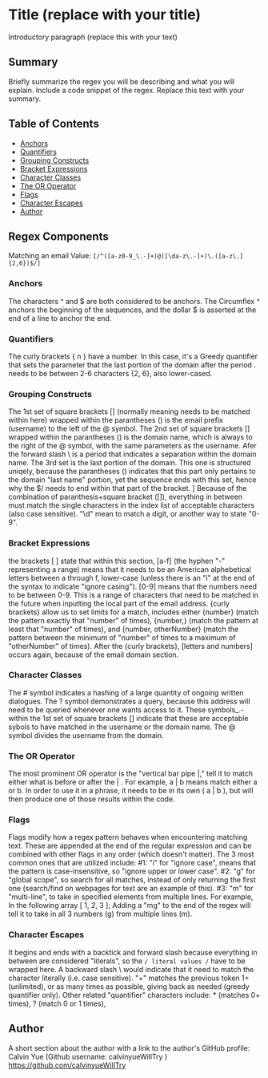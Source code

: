# Title (replace with your title)

Introductory paragraph (replace this with your text)

## Summary

Briefly summarize the regex you will be describing and what you will explain. Include a code snippet of the regex. Replace this text with your summary.

## Table of Contents

- [Anchors](#anchors)
- [Quantifiers](#quantifiers)
- [Grouping Constructs](#grouping-constructs)
- [Bracket Expressions](#bracket-expressions)
- [Character Classes](#character-classes)
- [The OR Operator](#the-or-operator)
- [Flags](#flags)
- [Character Escapes](#character-escapes)
- [Author](#author)

## Regex Components
Matching an email Value: `[/^([a-z0-9_\.-]+)@([\da-z\.-]+)\.([a-z\.]{2,6})$/]`
### Anchors
The characters ^ and $ are both considered to be anchors.  The Circumflex ^ anchors the beginning of the sequences, and the dollar $ is asserted at the end of a line to anchor the end.
### Quantifiers
The curly brackets { n } have a number. In this case, it's a Greedy quantifier that sets the parameter that the last portion of the domain after the period . needs to be between 2-6 characters {2, 6}, also lower-cased.
### Grouping Constructs
The 1st set of square brackets [] (normally meaning needs to be matched within here) wrapped within the parantheses () is the email prefix (username) to the left of the @ symbol. The 2nd set of square brackets [] wrapped within the parantheses () is the domain name, which is always to the right of the @ symbol, with the same parameters as the username. Afer the forward slash \ is a period that indicates a separation within the domain name. The 3rd set is the last portion of the domain. This one is structured uniqely, because the parantheses () indicates that this part only pertains to the domain "last name" portion, yet the sequence ends with this set, hence why the $/ needs to end within that part of the bracket. ] 
Because of the combination of paranthesis+square bracket ([]), everything in between must match the single characters in the index list of acceptable characters (also case sensitive). 
"\d" mean to match a digit, or another way to state "0-9". 
### Bracket Expressions
the brackets [ ] state that within this section, [a-f] (the hyphen "-" representing a range) means that it needs to be an American alphebetical letters between a through f, lower-case (unless there is an "i" at the end of the syntax to indicate "ignore casing"). [0-9] means that the numbers need to be between 0-9.
This is a range of characters that need to be matched in the future when inputting the local part of the email address.
{curly brackets} allow us to set limits for a match, includes either {number} (match the pattern exactly that "number" of times), {number,} (match the pattern at least that "number" of times), and {number, otherNumber} (match the pattern between the minimum of "number" of times to a maximum of "otherNumber" of times). After the {curly brackets}, [letters and numbers] occurs again, because of the email domain section. 
### Character Classes
The # symbol indicates a hashing of a large quantity of ongoing written dialogues.
The ? symbol demonstrates a query, because this address will need to be queried whenever one wants access to it. 
These symbols_\.- within the 1st set of square brackets [] indicate that these are acceptable sybols to have matched in the username or the domain name. 
The @ symbol divides the username from the domain. 
### The OR Operator
The most prominent OR operator is the "vertical bar pipe |," tell it to match either what is before or after the | . For example, a | b means match either a or b. In order to use it in a phrase, it needs to be in its own ( a | b ), but will then produce one of those results within the code.
### Flags
Flags modify how a regex pattern behaves when encountering matching text. These are appended at the end of the regular expression and can be combined with other flags in any order (which doesn't matter). The 3 most common ones that are utilized include: #1: "i" for "ignore case", means that the pattern is case-insensitive, so "ignore upper or lower case". #2: "g" for "global scope", so search for all matches, instead of only returning the first one (search/find on webpages for text are an example of this). #3: "m" for "multi-line", to take in specified elements from multiple lines. For example, In the following array
[ 1,
2,
3 ];
Adding a "mg" to the end of the regex will tell it to take in all 3 numbers (g) from multiple lines (m). 
### Character Escapes
It begins and ends with a backtick and forward slash because everything in between are considered "literals", so the `/ literal values /` have to be wrapped here.
A backward slash \ would indicate that it need to match the character literally (i.e. case sensitive).
"+" matches the previous token 1+ (unlimited), or as many times as possible, giving back as needed (greedy quantifier only). 
Other related "quantifier" characters include: * (matches 0+ times), ? (match 0 or 1 times), 
## Author
A short section about the author with a link to the author's GitHub profile:
Calvin Yue 
(Github username: calvinyueWillTry )
https://github.com/calvinyueWillTry 